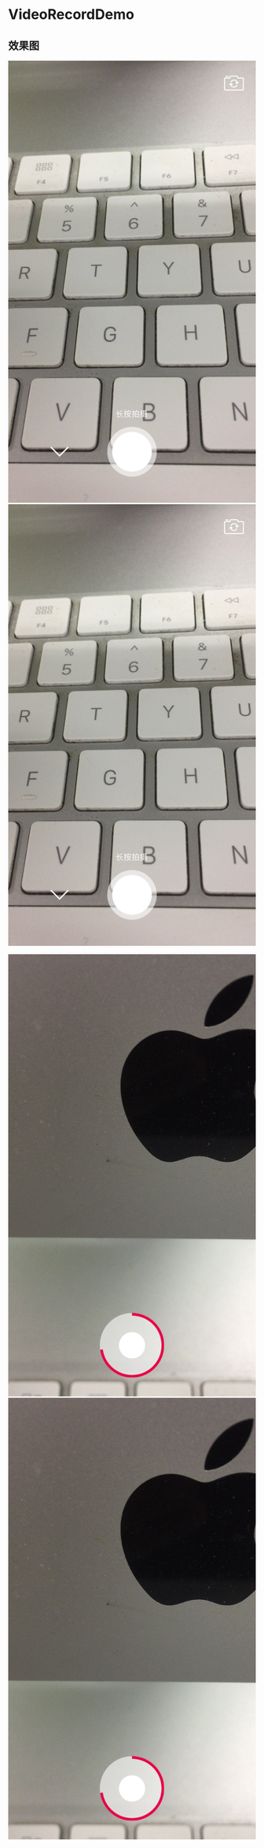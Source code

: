 # VideoRecordDemo


## 效果图

![](https://github.com/youhui/VideoRecordDemo/blob/master/Screen%20Shot%202018-04-24%20at%20%E4%B8%8B%E5%8D%884.56.21.png)       ![](https://github.com/youhui/VideoRecordDemo/blob/master/Screen%20Shot%202018-04-24%20at%20%E4%B8%8B%E5%8D%884.56.21.png) 

![](https://github.com/youhui/VideoRecordDemo/blob/master/Screen%20Shot%202018-04-24%20at%20%E4%B8%8B%E5%8D%884.56.35.png)       ![](https://github.com/youhui/VideoRecordDemo/blob/master/Screen%20Shot%202018-04-24%20at%20%E4%B8%8B%E5%8D%884.56.35.png)
